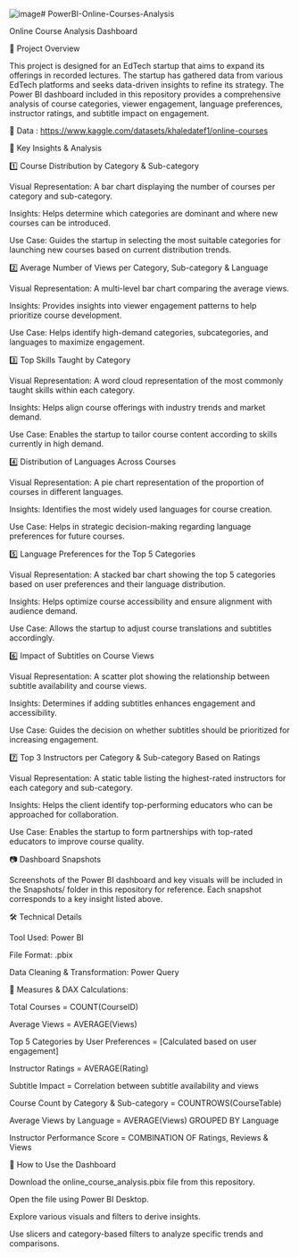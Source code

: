![image](https://github.com/user-attachments/assets/63c7a09d-97e7-4ee9-a9e4-32bf2fc7d38d)# PowerBI-Online-Courses-Analysis

Online Course Analysis Dashboard

📌 Project Overview

This project is designed for an EdTech startup that aims to expand its offerings in recorded lectures. The startup has gathered data from various EdTech platforms and seeks data-driven insights to refine its strategy. The Power BI dashboard included in this repository provides a comprehensive analysis of course categories, viewer engagement, language preferences, instructor ratings, and subtitle impact on engagement.

📌 Data : https://www.kaggle.com/datasets/khaledatef1/online-courses

🎯 Key Insights & Analysis

1️⃣ Course Distribution by Category & Sub-category

Visual Representation: A bar chart displaying the number of courses per category and sub-category.

Insights: Helps determine which categories are dominant and where new courses can be introduced.

Use Case: Guides the startup in selecting the most suitable categories for launching new courses based on current distribution trends.

2️⃣ Average Number of Views per Category, Sub-category & Language

Visual Representation: A multi-level bar chart comparing the average views.

Insights: Provides insights into viewer engagement patterns to help prioritize course development.

Use Case: Helps identify high-demand categories, subcategories, and languages to maximize engagement.

3️⃣ Top Skills Taught by Category

Visual Representation: A word cloud representation of the most commonly taught skills within each category.

Insights: Helps align course offerings with industry trends and market demand.

Use Case: Enables the startup to tailor course content according to skills currently in high demand.

4️⃣ Distribution of Languages Across Courses

Visual Representation: A pie chart representation of the proportion of courses in different languages.

Insights: Identifies the most widely used languages for course creation.

Use Case: Helps in strategic decision-making regarding language preferences for future courses.

5️⃣ Language Preferences for the Top 5 Categories

Visual Representation: A stacked bar chart showing the top 5 categories based on user preferences and their language distribution.

Insights: Helps optimize course accessibility and ensure alignment with audience demand.

Use Case: Allows the startup to adjust course translations and subtitles accordingly.

6️⃣ Impact of Subtitles on Course Views

Visual Representation: A scatter plot showing the relationship between subtitle availability and course views.

Insights: Determines if adding subtitles enhances engagement and accessibility.

Use Case: Guides the decision on whether subtitles should be prioritized for increasing engagement.

7️⃣ Top 3 Instructors per Category & Sub-category Based on Ratings

Visual Representation: A static table listing the highest-rated instructors for each category and sub-category.

Insights: Helps the client identify top-performing educators who can be approached for collaboration.

Use Case: Enables the startup to form partnerships with top-rated educators to improve course quality.

📷 Dashboard Snapshots

Screenshots of the Power BI dashboard and key visuals will be included in the Snapshots/ folder in this repository for reference. Each snapshot corresponds to a key insight listed above.

🛠 Technical Details

Tool Used: Power BI

File Format: .pbix

Data Cleaning & Transformation: Power Query

📌 Measures & DAX Calculations:

Total Courses = COUNT(CourseID)

Average Views = AVERAGE(Views)

Top 5 Categories by User Preferences = [Calculated based on user engagement]

Instructor Ratings = AVERAGE(Rating)

Subtitle Impact = Correlation between subtitle availability and views

Course Count by Category & Sub-category = COUNTROWS(CourseTable)

Average Views by Language = AVERAGE(Views) GROUPED BY Language

Instructor Performance Score = COMBINATION OF Ratings, Reviews & Views

🚀 How to Use the Dashboard

Download the online_course_analysis.pbix file from this repository.

Open the file using Power BI Desktop.

Explore various visuals and filters to derive insights.

Use slicers and category-based filters to analyze specific trends and comparisons.
